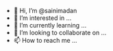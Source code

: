 - 👋 Hi, I’m @sainimadan
- 👀 I’m interested in ...
- 🌱 I’m currently learning ...
- 💞️ I’m looking to collaborate on ...
- 📫 How to reach me ...

<!---
sainimadan/sainimadan is a ✨ special ✨ repository because its `README.md` (this file) appears on your GitHub profile.
You can click the Preview link to take a look at your changes.
--->
